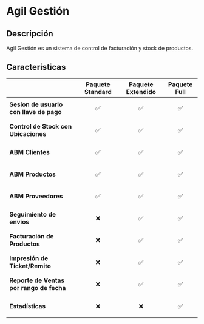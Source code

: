 # Agil Gestión

## Descripción
Agil Gestión es un sistema de control de facturación y stock de productos.

## Características

|  | Paquete Standard | Paquete Extendido | Paquete Full
|----------|----------|----------|----------|
|**Sesion de usuario con llave de pago**|<p align="center">:white_check_mark:</p>|<p align="center">:white_check_mark:</p>|<p align="center">:white_check_mark:</p>|
|**Control de Stock con Ubicaciones**|<p align="center">:white_check_mark:</p>|<p align="center">:white_check_mark:</p>|<p align="center">:white_check_mark:</p>|
|**ABM Clientes**|<p align="center">:white_check_mark:</p>|<p align="center">:white_check_mark:</p>|<p align="center">:white_check_mark:</p>|
|**ABM Productos**|<p align="center">:white_check_mark:</p>|<p align="center">:white_check_mark:</p>|<p align="center">:white_check_mark:</p>|
|**ABM Proveedores**|<p align="center">:white_check_mark:</p>|<p align="center">:white_check_mark:</p>|<p align="center">:white_check_mark:</p>|
|**Seguimiento de envios**|<p align="center">:x:</p>|<p align="center">:white_check_mark:</p>|<p align="center">:white_check_mark:</p>|
|**Facturación de Productos**|<p align="center">:x:</p>|<p align="center">:white_check_mark:</p>|<p align="center">:white_check_mark:</p>|
|**Impresión de Ticket/Remito**|<p align="center">:x:</p>|<p align="center">:white_check_mark:</p>|<p align="center">:white_check_mark:</p>|
|**Reporte de Ventas por rango de fecha**|<p align="center">:x:</p>|<p align="center">:white_check_mark:</p>|<p align="center">:white_check_mark:</p>|
|**Estadísticas**|<p align="center">:x:</p>|<p align="center">:x:</p>|<p align="center">:white_check_mark:</p>|
